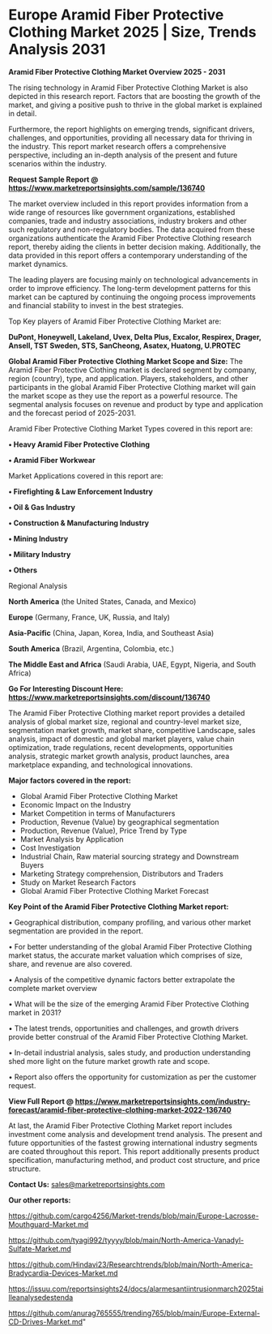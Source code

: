  # Europe Aramid Fiber Protective Clothing Market 2025 | Size, Trends Analysis 2031

<Strong> Aramid Fiber Protective Clothing Market Overview 2025 - 2031</strong>

The rising technology in Aramid Fiber Protective Clothing Market is also depicted in this research report. Factors that are boosting the growth of the market, and giving a positive push to thrive in the global market is explained in detail.

Furthermore, the report highlights on emerging trends, significant drivers, challenges, and opportunities, providing all necessary data for thriving in the industry. This report market research offers a comprehensive perspective, including an in-depth analysis of the present and future scenarios within the industry.

<strong>Request Sample Report @ <a href=https://www.marketreportsinsights.com/sample/136740>https://www.marketreportsinsights.com/sample/136740</a></strong>

The market overview included in this report provides information from a wide range of resources like government organizations, established companies, trade and industry associations, industry brokers and other such regulatory and non-regulatory bodies. The data acquired from these organizations authenticate the Aramid Fiber Protective Clothing research report, thereby aiding the clients in better decision making. Additionally, the data provided in this report offers a contemporary understanding of the market dynamics.

The leading players are focusing mainly on technological advancements in order to improve efficiency. The long-term development patterns for this market can be captured by continuing the ongoing process improvements and financial stability to invest in the best strategies.

Top Key players of Aramid Fiber Protective Clothing Market are:

<strong>DuPont, Honeywell, Lakeland, Uvex, Delta Plus, Excalor, Respirex, Drager, Ansell, TST Sweden, STS, SanCheong, Asatex, Huatong, U.PROTEC</strong>

<strong><b>Global Aramid Fiber Protective Clothing Market Scope and Size:</b></strong>
The Aramid Fiber Protective Clothing market is declared segment by company, region (country), type, and application. Players, stakeholders, and other participants in the global Aramid Fiber Protective Clothing market will gain the market scope as they use the report as a powerful resource. The segmental analysis focuses on revenue and product by type and application and the forecast period of 2025-2031.

Aramid Fiber Protective Clothing Market Types covered in this report are:

<strong>• Heavy Aramid Fiber Protective Clothing

• Aramid Fiber Workwear</strong>

Market Applications covered in this report are:

<strong>• Firefighting & Law Enforcement Industry

• Oil & Gas Industry

• Construction & Manufacturing Industry

• Mining Industry

• Military Industry

• Others</strong> 

Regional Analysis

<strong>North America</strong> (the United States, Canada, and Mexico)

<strong>Europe</strong> (Germany, France, UK, Russia, and Italy)

<strong>Asia-Pacific</strong> (China, Japan, Korea, India, and Southeast Asia)

<strong>South America</strong> (Brazil, Argentina, Colombia, etc.)

<strong>The Middle East and Africa</strong> (Saudi Arabia, UAE, Egypt, Nigeria, and South Africa)

<strong>Go For Interesting Discount Here: <a href=https://www.marketreportsinsights.com/discount/136740>https://www.marketreportsinsights.com/discount/136740</a></strong>

The Aramid Fiber Protective Clothing market report provides a detailed analysis of global market size, regional and country-level market size, segmentation market growth, market share, competitive Landscape, sales analysis, impact of domestic and global market players, value chain optimization, trade regulations, recent developments, opportunities analysis, strategic market growth analysis, product launches, area marketplace expanding, and technological innovations.

<strong><b>Major factors covered in the report:</b></strong>
<ul>
  <li>Global Aramid Fiber Protective Clothing Market </li>
  <li>Economic Impact on the Industry</li>
  <li>Market Competition in terms of Manufacturers</li>
  <li>Production, Revenue (Value) by geographical segmentation</li>
  <li>Production, Revenue (Value), Price Trend by Type</li>
  <li>Market Analysis by Application</li>
  <li>Cost Investigation</li>
  <li>Industrial Chain, Raw material sourcing strategy and Downstream Buyers</li>
  <li>Marketing Strategy comprehension, Distributors and Traders</li>
  <li>Study on Market Research Factors</li>
  <li>Global Aramid Fiber Protective Clothing Market Forecast</li>
</ul>

<strong><b>Key Point of the Aramid Fiber Protective Clothing Market report:</b></strong>

• Geographical distribution, company profiling, and various other market segmentation are provided in the report.

• For better understanding of the global Aramid Fiber Protective Clothing market status, the accurate market valuation which comprises of size, share, and revenue are also covered.

• Analysis of the competitive dynamic factors better extrapolate the complete market overview

• What will be the size of the emerging Aramid Fiber Protective Clothing market in 2031?

• The latest trends, opportunities and challenges, and growth drivers provide better construal of the Aramid Fiber Protective Clothing Market.

• In-detail industrial analysis, sales study, and production understanding shed more light on the future market growth rate and scope.

• Report also offers the opportunity for customization as per the customer request.

<strong><b>View Full Report @ <a href=https://www.marketreportsinsights.com/industry-forecast/aramid-fiber-protective-clothing-market-2022-136740>https://www.marketreportsinsights.com/industry-forecast/aramid-fiber-protective-clothing-market-2022-136740</a></b></strong>


At last, the Aramid Fiber Protective Clothing Market report includes investment come analysis and development trend analysis. The present and future opportunities of the fastest growing international industry segments are coated throughout this report. This report additionally presents product specification, manufacturing method, and product cost structure, and price structure.

<strong>Contact Us:</strong>
sales@marketreportsinsights.com

<strong>Our other reports:</strong>

<a href=https://github.com/cargo4256/Market-trends/blob/main/Europe-Lacrosse-Mouthguard-Market.md>https://github.com/cargo4256/Market-trends/blob/main/Europe-Lacrosse-Mouthguard-Market.md</a>

<a href=https://github.com/tyagi992/tyyyy/blob/main/North-America-Vanadyl-Sulfate-Market.md>https://github.com/tyagi992/tyyyy/blob/main/North-America-Vanadyl-Sulfate-Market.md</a>

<a href=https://github.com/Hindavi23/Researchtrends/blob/main/North-America-Bradycardia-Devices-Market.md>https://github.com/Hindavi23/Researchtrends/blob/main/North-America-Bradycardia-Devices-Market.md</a>

<a href=https://issuu.com/reportsinsights24/docs/alarmesantiintrusionmarch2025tailleanalysedestenda>https://issuu.com/reportsinsights24/docs/alarmesantiintrusionmarch2025tailleanalysedestenda</a>

<a href=https://github.com/anurag765555/trending765/blob/main/Europe-External-CD-Drives-Market.md>https://github.com/anurag765555/trending765/blob/main/Europe-External-CD-Drives-Market.md</a>"
